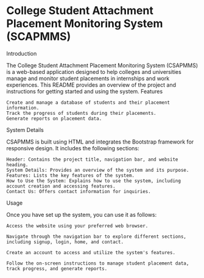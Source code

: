 # College Student Attachment Placement Monitoring System (SCAPMMS)

Introduction

The College Student Attachment Placement Monitoring System (CSAPMMS) is a web-based application designed to help colleges and universities manage and monitor student placements in internships and work experiences. This README provides an overview of the project and instructions for getting started and using the system.
Features

    Create and manage a database of students and their placement information.
    Track the progress of students during their placements.
    Generate reports on placement data.

System Details

CSAPMMS is built using HTML and integrates the Bootstrap framework for responsive design. It includes the following sections:

    Header: Contains the project title, navigation bar, and website heading.
    System Details: Provides an overview of the system and its purpose.
    Features: Lists the key features of the system.
    How to Use the System: Explains how to use the system, including account creation and accessing features.
    Contact Us: Offers contact information for inquiries.
Usage

Once you have set up the system, you can use it as follows:

    Access the website using your preferred web browser.

    Navigate through the navigation bar to explore different sections, including signup, login, home, and contact.

    Create an account to access and utilize the system's features.

    Follow the on-screen instructions to manage student placement data, track progress, and generate reports.
    
